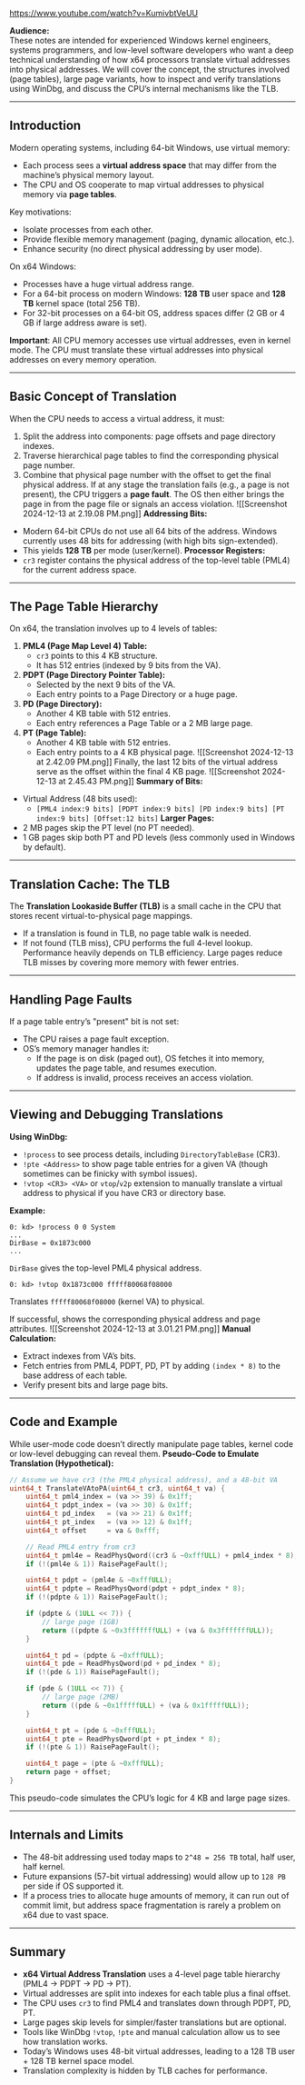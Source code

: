https://www.youtube.com/watch?v=KumivbtVeUU

**Audience:**  
These notes are intended for experienced Windows kernel engineers, systems programmers, and low-level software developers who want a deep technical understanding of how x64 processors translate virtual addresses into physical addresses. We will cover the concept, the structures involved (page tables), large page variants, how to inspect and verify translations using WinDbg, and discuss the CPU’s internal mechanisms like the TLB.

---
## Introduction
Modern operating systems, including 64-bit Windows, use virtual memory:
- Each process sees a **virtual address space** that may differ from the machine’s physical memory layout.
- The CPU and OS cooperate to map virtual addresses to physical memory via **page tables**.

Key motivations:
- Isolate processes from each other.
- Provide flexible memory management (paging, dynamic allocation, etc.).
- Enhance security (no direct physical addressing by user mode).

On x64 Windows:
- Processes have a huge virtual address range.
- For a 64-bit process on modern Windows: **128 TB** user space and **128 TB** kernel space (total 256 TB).
- For 32-bit processes on a 64-bit OS, address spaces differ (2 GB or 4 GB if large address aware is set).

**Important**: All CPU memory accesses use virtual addresses, even in kernel mode. The CPU must translate these virtual addresses into physical addresses on every memory operation.

---
## Basic Concept of Translation
When the CPU needs to access a virtual address, it must:
1. Split the address into components: page offsets and page directory indexes.
2. Traverse hierarchical page tables to find the corresponding physical page number.
3. Combine that physical page number with the offset to get the final physical address.
If at any stage the translation fails (e.g., a page is not present), the CPU triggers a **page fault**. The OS then either brings the page in from the page file or signals an access violation.
![[Screenshot 2024-12-13 at 2.19.08 PM.png]]
**Addressing Bits:**
- Modern 64-bit CPUs do not use all 64 bits of the address. Windows currently uses 48 bits for addressing (with high bits sign-extended).
- This yields **128 TB** per mode (user/kernel).
**Processor Registers:**
- `cr3` register contains the physical address of the top-level table (PML4) for the current address space.
---
## The Page Table Hierarchy
On x64, the translation involves up to 4 levels of tables:
1. **PML4 (Page Map Level 4) Table:**  
   - `cr3` points to this 4 KB structure.
   - It has 512 entries (indexed by 9 bits from the VA).
2. **PDPT (Page Directory Pointer Table):**  
   - Selected by the next 9 bits of the VA.
   - Each entry points to a Page Directory or a huge page.
3. **PD (Page Directory):**  
   - Another 4 KB table with 512 entries.
   - Each entry references a Page Table or a 2 MB large page.
4. **PT (Page Table):**  
   - Another 4 KB table with 512 entries.
   - Each entry points to a 4 KB physical page.
![[Screenshot 2024-12-13 at 2.42.09 PM.png]]
Finally, the last 12 bits of the virtual address serve as the offset within the final 4 KB page.
![[Screenshot 2024-12-13 at 2.45.43 PM.png]]
**Summary of Bits:**
- Virtual Address (48 bits used):
  - `[PML4 index:9 bits] [PDPT index:9 bits] [PD index:9 bits] [PT index:9 bits] [Offset:12 bits]`
**Larger Pages:**
- 2 MB pages skip the PT level (no PT needed).
- 1 GB pages skip both PT and PD levels (less commonly used in Windows by default).
---
## Translation Cache: The TLB
The **Translation Lookaside Buffer (TLB)** is a small cache in the CPU that stores recent virtual-to-physical page mappings.
- If a translation is found in TLB, no page table walk is needed.
- If not found (TLB miss), CPU performs the full 4-level lookup.
Performance heavily depends on TLB efficiency. Large pages reduce TLB misses by covering more memory with fewer entries.
---
## Handling Page Faults
If a page table entry’s "present" bit is not set:
- The CPU raises a page fault exception.
- OS’s memory manager handles it:
  - If the page is on disk (paged out), OS fetches it into memory, updates the page table, and resumes execution.
  - If address is invalid, process receives an access violation.

---
## Viewing and Debugging Translations

**Using WinDbg:**
- `!process` to see process details, including `DirectoryTableBase` (CR3).
- `!pte <Address>` to show page table entries for a given VA (though sometimes can be finicky with symbol issues).
- `!vtop <CR3> <VA>` or `vtop`/`v2p` extension to manually translate a virtual address to physical if you have CR3 or directory base.

**Example:**
```none
0: kd> !process 0 0 System
...
DirBase = 0x1873c000
...
```
`DirBase` gives the top-level PML4 physical address.

```none
0: kd> !vtop 0x1873c000 fffff80068f08000
```
Translates `fffff80068f08000` (kernel VA) to physical.

If successful, shows the corresponding physical address and page attributes.
![[Screenshot 2024-12-13 at 3.01.21 PM.png]]
**Manual Calculation:**
- Extract indexes from VA’s bits.
- Fetch entries from PML4, PDPT, PD, PT by adding `(index * 8)` to the base address of each table.
- Verify present bits and large page bits.

---
## Code and Example
While user-mode code doesn’t directly manipulate page tables, kernel code or low-level debugging can reveal them.
**Pseudo-Code to Emulate Translation (Hypothetical):**
```c
// Assume we have cr3 (the PML4 physical address), and a 48-bit VA
uint64_t TranslateVAtoPA(uint64_t cr3, uint64_t va) {
    uint64_t pml4_index = (va >> 39) & 0x1ff;
    uint64_t pdpt_index = (va >> 30) & 0x1ff;
    uint64_t pd_index   = (va >> 21) & 0x1ff;
    uint64_t pt_index   = (va >> 12) & 0x1ff;
    uint64_t offset     = va & 0xfff;

    // Read PML4 entry from cr3
    uint64_t pml4e = ReadPhysQword((cr3 & ~0xfffULL) + pml4_index * 8);
    if (!(pml4e & 1)) RaisePageFault();

    uint64_t pdpt = (pml4e & ~0xfffULL);
    uint64_t pdpte = ReadPhysQword(pdpt + pdpt_index * 8);
    if (!(pdpte & 1)) RaisePageFault();

    if (pdpte & (1ULL << 7)) {
        // large page (1GB)
        return ((pdpte & ~0x3fffffffULL) + (va & 0x3fffffffULL));
    }

    uint64_t pd = (pdpte & ~0xfffULL);
    uint64_t pde = ReadPhysQword(pd + pd_index * 8);
    if (!(pde & 1)) RaisePageFault();

    if (pde & (1ULL << 7)) {
        // large page (2MB)
        return ((pde & ~0x1fffffULL) + (va & 0x1fffffULL));
    }

    uint64_t pt = (pde & ~0xfffULL);
    uint64_t pte = ReadPhysQword(pt + pt_index * 8);
    if (!(pte & 1)) RaisePageFault();

    uint64_t page = (pte & ~0xfffULL);
    return page + offset;
}
```

This pseudo-code simulates the CPU’s logic for 4 KB and large page sizes.

---
## Internals and Limits
- The 48-bit addressing used today maps to `2^48 = 256 TB` total, half user, half kernel.
- Future expansions (57-bit virtual addressing) would allow up to `128 PB` per side if OS supported it.
- If a process tries to allocate huge amounts of memory, it can run out of commit limit, but address space fragmentation is rarely a problem on x64 due to vast space.

---
## Summary
- **x64 Virtual Address Translation** uses a 4-level page table hierarchy (PML4 → PDPT → PD → PT).
- Virtual addresses are split into indexes for each table plus a final offset.
- The CPU uses `cr3` to find PML4 and translates down through PDPT, PD, PT.
- Large pages skip levels for simpler/faster translations but are optional.
- Tools like WinDbg `!vtop`, `!pte` and manual calculation allow us to see how translation works.
- Today’s Windows uses 48-bit virtual addresses, leading to a 128 TB user + 128 TB kernel space model.
- Translation complexity is hidden by TLB caches for performance.